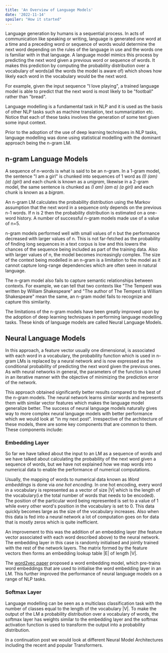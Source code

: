 ```yaml
---
title: 'An Overview of Language Models'
date: '2022-11-14'
spoiler: "How it started"
---
```


Language generation by humans is a sequential process. In acts of communication like speaking or writing, language is generated one word at
a time and a preceding word or sequence of words would determine the next word depending on the rules of the language in use and the words
one is familiar with in that language. A language model mimics this process by predicting the next word given a previous word or sequence of
words. It makes this prediction by computing the probability distribution over a vocabulary of words(all the words the model is aware of)
which shows how likely each word in the vocabulary would be the next word.

For example, given the input sequence "I love playing", a trained language model is able to predict that the next word is most likely to be
"football" rather than "bread".

Language modelling is a fundamental task in NLP and it is used as the basis of other NLP tasks such as machine translation,
text summarization etc. Notice that each of these tasks involves the generation of some text given some input context.

Prior to the adoption of the use of deep learning techniques in NLP tasks, language modelling was done using statistical modelling with the
dominant approach being the n-gram LM.


## n-gram Language Models

A sequence of n-words is what is said to be an n-gram. In a 1-gram model, the sentence "I am a girl" is chunked into sequences of 1 word
as *(I) (am) (a) (girl)* and each chunk is known as a *unigram*, likewise in a 2-gram model, the same sentence is chunked as
*(I am) (am a) (a girl)* and each chunk is known as a *bigram*.

An n-gram LM calculates the probability distribution using the Markov assumption that the next word in a
sequence only depends on the previous n-1 words. If n is 2 then the probability distribution is estimated on a one-word history. A number of successful n-gram models made use of a value of n=5.

n-gram models performed well with small values of n but the performance decreased with larger values of n. This is not far-fetched as
the probability of finding long sequences in a text corpus is low and this lowers the chances of the sequence being included as part of
the training data. Also with larger values of n, the model becomes increasingly complex. The size of the context being modelled in an
n-gram is a limitation to the model as it cannot capture long-range dependencies which are often seen in natural language.

The n-gram model also fails to capture semantic relationships between contexts. For example, we can tell that two contexts like
"The Tempest was written by William Shakespeare" and "The author of The Tempest is William Shakespeare" mean the same, an n-gram model
fails to recognize and capture this similarity.

The limitations of the n-gram models have been greatly improved upon by the adoption of deep learning techniques in performing
language modelling tasks. These kinds of language models are called Neural Language Models.


## Neural Language Models

In this approach, a feature vector usually one dimensional, is associated with each word in a vocabulary,
the probability function which is used in n-gram LMs is replaced by a neural network and is now expressed as the
conditional probability of predicting the next word given the previous ones. As with neural networks in general, the parameters of the
function is tuned in an iterative manner with the objective of minimizing the prediction error of the network.

This approach obtained significantly better results compared to the best of the n-gram models. The neural network learns similar words
and represents them with similar vector features which makes the language model generalize better. The success of neural language models
naturally gives way to more complex neural language models with better performance which we would look at "in my next post". Irrespective of
the architecture of these models, there are some key components that are common to them. These components include:

### Embedding Layer

So far we have talked about the input to an LM as a sequence of words and we have talked about calculating the probability of the next word
given a sequence of words, but we have not explained how we map words into numerical data to enable the performance of numerical computations.

Usually, the mapping of words to numerical data known as *Word embeddings* is done via *one hot encoding*. In one hot encoding,
every word in a vocabulary is represented as a vector of size |V| which is the length of the vocabulary(i.e the total number of words that needs to be encoded). 
The position of the particular word being represented is set to a value of 1 while every other word's position in the vocabulary is set to 0. This data quickly becomes
large as the size of the vocabulary increases. Also when this data is fed into a neural network a lot of computation goes on for data
that is mostly zeros which is quite inefficient.

An improvement to this was the addition of an embedding layer (the feature vector associated with each word described above) to the
neural network. The embedding layer in this case is randomly initialised and jointly trained with the rest of the network layers.
The matrix formed by the feature vectors then forms an embedding lookup table |E| of length |V|.

The [word2vec paper](https://arxiv.org/pdf/1301.3781.pdf) proposed a word embedding model, which pre-trains word embeddings that are used to initialise the word embedding layer
in an LM. This further improved the performance of neural language models on a range of NLP tasks.


### Softmax Layer

Language modelling can be seen as a multiclass classification task with the number of classes equal to the length of the vocabulary |V|.
To make the output of the LM a probability distribution over a vocabulary of words, the softmax layer has weights similar to the embedding
layer and the softmax activation function is used to transform the output into a probability distribution.


In a continuation post we would look at different Neural Model Architectures including the recent and popular Transformers.
